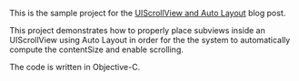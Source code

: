 
This is the sample project for the [UIScrollView and Auto Layout](http://corsarus.com/uiscrollview-and-auto-layout) blog post.

This project demonstrates how to properly place subviews inside an UIScrollView using Auto Layout in order for the the system to automatically compute the contentSize and enable scrolling.


The code is written in Objective-C.